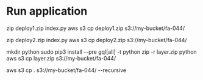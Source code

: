 # Run application

zip deploy1.zip index.py
aws s3 cp deploy1.zip s3://my-bucket/fa-044/

zip deploy2.zip index.py
aws s3 cp deploy2.zip s3://my-bucket/fa-044/


mkdir python
sudo pip3 install --pre gql[all] -t python
zip -r layer.zip python
aws s3 cp layer.zip s3://my-bucket/fa-044/


aws s3 cp . s3://my-bucket/fa-044/ --recursive

